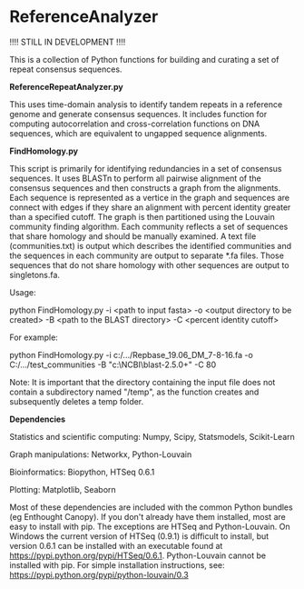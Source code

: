 # ReferenceAnalyzer

!!!! STILL IN DEVELOPMENT !!!!

This is a collection of Python functions for building and curating a set of repeat consensus sequences. 

**ReferenceRepeatAnalyzer.py**

This uses time-domain analysis to identify tandem repeats in a reference genome and generate consensus sequences. It includes function for computing autocorrelation and cross-correlation functions on DNA sequences, which are equivalent to ungapped sequence alignments.

**FindHomology.py**

This script is primarily for identifying redundancies in a set of consensus sequences. It uses BLASTn to perform all pairwise alignment of the consensus sequences and then constructs a graph from the alignments. Each sequence is represented as a vertice in the graph and sequences are connect with edges if they share an alignment with percent identity greater than a specified cutoff. The graph is then partitioned using the Louvain community finding algorithm. Each community reflects a set of sequences that share homology and should be manually examined. A text file (communities.txt) is output which describes the identified communities and the sequences in each community are output to separate \*.fa files. Those sequences that do not share homology with other sequences are output to singletons.fa.

Usage:

python FindHomology.py -i \<path to input fasta\> -o \<output directory to be created\> -B \<path to the BLAST directory\> -C \<percent identity cutoff\>
  
For example:

python FindHomology.py -i c:/.../Repbase_19.06_DM_7-8-16.fa -o C:/.../test_communities -B "c:\NCBI\blast-2.5.0+" -C 80

Note: It is important that the directory containing the input file does not contain a subdirectory named "/temp", as the function creates and subsequently deletes a temp folder.
 

**Dependencies**


Statistics and scientific computing: Numpy, Scipy, Statsmodels, Scikit-Learn

Graph manipulations: Networkx, Python-Louvain

Bioinformatics: Biopython,  HTSeq 0.6.1

Plotting: Matplotlib, Seaborn

Most of these dependencies are included with the common Python bundles (eg Enthought Canopy). If you don't already have them installed, most are easy to install with pip.  The exceptions are HTSeq and Python-Louvain. On Windows the current version of HTSeq (0.9.1) is difficult to install, but version 0.6.1 can be installed with an executable found at https://pypi.python.org/pypi/HTSeq/0.6.1. Python-Louvain cannot be installed with pip. For simple installation instructions, see: https://pypi.python.org/pypi/python-louvain/0.3
